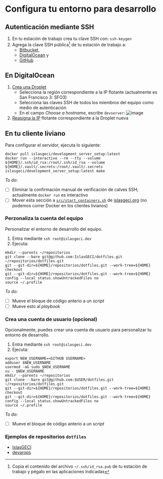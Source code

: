 # Configura tu entorno para desarrollo

## Autenticación mediante SSH

1. En tu estación de trabajo crea tu clave SSH con: `ssh-keygen`
1. Agrega la clave SSH pública[^ssh_pub] de tu estación de trabajo a:
    - [Bitbucket](https://bitbucket.org/account/settings/ssh-keys/),
    - [DigitalOcean](https://cloud.digitalocean.com/account/security) y
    - [GitHub](https://github.com/settings/keys/)

[^ssh_pub]: Copia el contenido del archivo `~/.ssh/id_rsa.pub` de tu estación de trabajo y pégalo en las aplicaciones indicadas

## En DigitalOcean

1. [Crea una Droplet](https://cloud.digitalocean.com/droplets/new)
    - Selecciona la región correspondiente a la IP flotante (actualmente es San Francisco 3: SFO3)
    - Selecciona las claves SSH de todos los miembros del equipo como medio de autenticación
    - En el campo _Choose a hostname_, escribe `devserver`:
![image](https://user-images.githubusercontent.com/35377740/164117896-95a0edb4-c59a-42cc-855f-0745d591321c.png)
1. [Reasigna la IP](https://cloud.digitalocean.com/networking/floating_ips) flotante correspondiente a la Droplet nueva

## En tu cliente liviano

Para configurar el servidor, ejecuta lo siguiente:

``` shell
docker pull islasgeci/development_server_setup:latest
docker run --interactive --rm --tty --volume ${HOME}/.ssh/id_rsa:/root/.ssh/id_rsa --volume ${HOME}/.vault/.secrets:/root/.vault/.secrets islasgeci/development_server_setup:latest make
```

_To do_:
- [ ] Eliminar la confirmación manual de verificación de calves SSH; actualmente `docker run` es interactivo
- [ ] Mover esta sección a [`src/start_containers.sh`](https://github.com/IslasGECI/islasgeci.org/blob/develop/src/start_containers) de [islasgeci.org](https://github.com/IslasGECI/islasgeci.org) (no podemos correr Docker en los clientes livianos)

### Perzonaliza la cuenta del equipo

Personalizar el entorno de desarrollo del equipo.

1. Entra mediante `ssh root@islasgeci.dev`
2. Ejecuta:
```shell
mkdir --parents ~/repositorios
git clone --bare git@github.com:IslasGECI/dotfiles.git ~/repositorios/dotfiles.git
git --git-dir=${HOME}/repositorios/dotfiles.git --work-tree=${HOME} checkout
git --git-dir=${HOME}/repositorios/dotfiles.git --work-tree=${HOME} config --local status.showUntrackedFiles no
source ~/.profile
```

_To do_:
- [ ] Mueve el bloque de código anterio a un _script_
- [ ] Mueve esto al _playbook_

### Crea una cuenta de usuario (opcional)

Opcionalmente, puedes crear una cuenta de usuario para personalizar tu entorno de desarrollo.

1. Entra mediante `ssh root@islasgeci.dev`
2. Ejecuta:
```shell
export NEW_USERNAME=<GITHUB USERNAME>
adduser $NEW_USERNAME
usermod -aG sudo $NEW_USERNAME
su - $NEW_USERNAME
mkdir --parents ~/repositorios
git clone --bare git@github.com:$USER/dotfiles.git ~/repositorios/dotfiles.git
git --git-dir=${HOME}/repositorios/dotfiles.git --work-tree=${HOME} checkout
git --git-dir=${HOME}/repositorios/dotfiles.git --work-tree=${HOME} config --local status.showUntrackedFiles no
source ~/.profile
```

_To do_:
- [ ] Mueve el bloque de código anterio a un _script_

### Ejemplos de repositorios `dotfiles`

- [IslasGECI](https://github.com/IslasGECI/dotfiles)
- [devarops](https://github.com/devarops/dotfiles)
